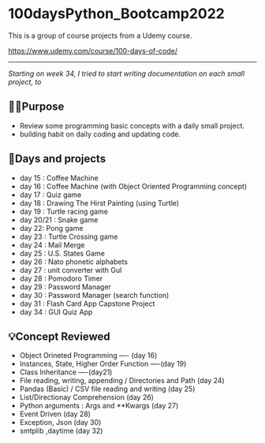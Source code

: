 # 100daysPython_Bootcamp2022

This is a group of course projects from a Udemy course. 

https://www.udemy.com/course/100-days-of-code/

----------------------
*Starting on week 34, I tried to start writing documentation on each small project, to* 

## 💁‍♂️Purpose

- Review some programming basic concepts with a daily small project.
- building habit on daily coding and updating code.

## 📆Days and projects

- day 15 : Coffee Machine
- day 16 : Coffee Machine (with Object Oriented Programming concept)
- day 17 : Quiz game
- day 18 : Drawing The Hirst Painting (using Turtle)
- day 19 : Turtle racing game
- day 20/21 : Snake game
- day 22: Pong game
- day 23 : Turtle Crossing game
- day 24 : Mail Merge
- day 25 : U.S. States Game
- day 26 : Nato phonetic alphabets
- day 27 : unit converter with GuI
- day 28 : Pomodoro Timer
- day 29 : Password Manager
- day 30 : Password Manager (search function)
- day 31 : Flash Card App Capstone Project
- day 34 : GUI Quiz App
## 💡Concept Reviewed

- Object Orineted Programming —- (day 16)
- Instances, State, Higher Order Function —-(day 19)
- Class Inheritance —-(day21)
- File reading, writing, appending / Directories and Path (day 24)
- Pandas (Basic) / CSV file reading and writing (day 25)
- List/Directionay Comprehension (day 26)
- Python arguments : Args and **Kwargs (day 27)
- Event Driven (day 28)
- Exception, Json (day 30)
- smtplib ,daytime (day 32)